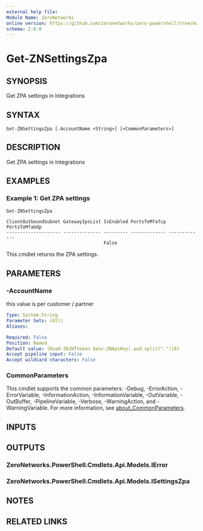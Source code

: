 ```yaml
---
external help file:
Module Name: ZeroNetworks
online version: https://github.com/zeronetworks/zero-powershell/tree/master/src/help/zeronetworks/get-znsettingszpa
schema: 2.0.0
---
```


# Get-ZNSettingsZpa

## SYNOPSIS
Get ZPA settings in Integrations

## SYNTAX

```
Get-ZNSettingsZpa [-AccountName <String>] [<CommonParameters>]
```

## DESCRIPTION
Get ZPA settings in Integrations

## EXAMPLES

### Example 1: Get ZPA settings
```powershell
Get-ZNSettingsZpa
```

```output
ClientOutboundSubnet GatewayIpsList IsEnabled PortsToMfaTcp PortsToMfaUdp
-------------------- -------------- --------- ------------- -------------
                                    False                   
```

This cmdlet returns the ZPA settings.

## PARAMETERS

### -AccountName
this value is per customer / partner

```yaml
Type: System.String
Parameter Sets: (All)
Aliases:

Required: False
Position: Named
Default value: (Read-ZNJWTtoken $env:ZNApiKey).aud.split(".")[0]
Accept pipeline input: False
Accept wildcard characters: False
```

### CommonParameters
This cmdlet supports the common parameters: -Debug, -ErrorAction, -ErrorVariable, -InformationAction, -InformationVariable, -OutVariable, -OutBuffer, -PipelineVariable, -Verbose, -WarningAction, and -WarningVariable. For more information, see [about_CommonParameters](http://go.microsoft.com/fwlink/?LinkID=113216).

## INPUTS

## OUTPUTS

### ZeroNetworks.PowerShell.Cmdlets.Api.Models.IError

### ZeroNetworks.PowerShell.Cmdlets.Api.Models.ISettingsZpa

## NOTES

## RELATED LINKS

